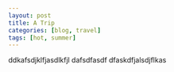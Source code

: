 ```yaml
---
layout: post
title: A Trip
categories: [blog, travel]
tags: [hot, summer]
---
```

ddkafsdjklfjasdlkfjl
dafsdfasdf
dfaskdfjalsdjflkas
